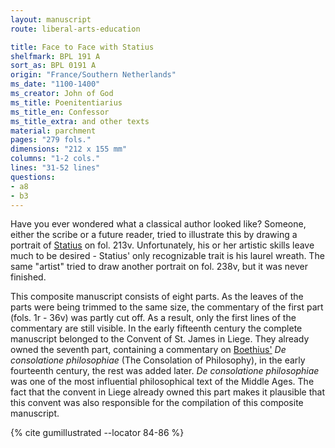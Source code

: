 ```yaml
---
layout: manuscript
route: liberal-arts-education

title: Face to Face with Statius
shelfmark: BPL 191 A
sort_as: BPL 0191 A
origin: "France/Southern Netherlands"
ms_date: "1100-1400"
ms_creator: John of God
ms_title: Poenitentiarius
ms_title_en: Confessor
ms_title_extra: and other texts
material: parchment
pages: "279 fols."
dimensions: "212 x 155 mm"
columns: "1-2 cols."
lines: "31-52 lines"
questions:
- a8
- b3
---
```


Have you ever wondered what a classical author looked like? Someone,
either the scribe or a future reader, tried to illustrate this by
drawing a portrait of [Statius](https://en.wikipedia.org/wiki/Statius)
on fol. <span data-fol="213v" class="fref">213v</span>. Unfortunately, his or her artistic skills leave much to be
desired - Statius' only recognizable trait is his laurel wreath. The
same "artist" tried to draw another portrait on fol. <span data-fol="238v" class="fref">238v</span>, but it was
never finished.

This composite manuscript consists of eight parts. As the leaves of the
parts were being trimmed to the same size, the commentary of the first
part (fols. <span data-fol="1r" class="fref">1r</span> - <span data-fol="36v" class="fref">36v</span>) was partly cut off. As a result, only the
first lines of the commentary are still visible. In the early fifteenth
century the complete manuscript belonged to the Convent of St. James in
Liege. They already owned the seventh part, containing a commentary on
[Boethius'](https://en.wikipedia.org/wiki/Boethius) *De consolatione philosophiae* (The Consolation of Philosophy), in the early fourteenth
century, the rest was added later. *De consolatione philosophiae* was
one of the most influential philosophical text of the Middle Ages. The
fact that the convent in Liege already owned this part makes it
plausible that this convent was also responsible for the compilation of
this composite manuscript.

{% cite gumillustrated --locator 84-86 %}